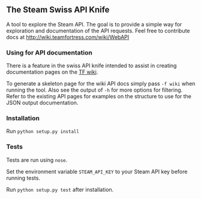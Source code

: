 ## The Steam Swiss API Knife

A tool to explore the Steam API. The goal is to provide a simple
way for exploration and documentation of the API requests. Feel
free to contribute docs at http://wiki.teamfortress.com/wiki/WebAPI

### Using for API documentation

There is a feature in the swiss API knife intended to assist in
creating documentation pages on the [TF wiki](http://wiki.teamfortress.com/wiki/WebAPI).

To generate a skeleton page for the wiki API docs simply pass `-f wiki` when running the tool.
Also see the output of `-h` for more options for filtering. Refer to the existing API pages
for examples on the structure to use for the JSON output documentation.

### Installation
Run `python setup.py install`

### Tests
Tests are run using `nose`.

Set the environment variable `STEAM_API_KEY` to your Steam API key before running tests.

Run `python setup.py test` after installation.
